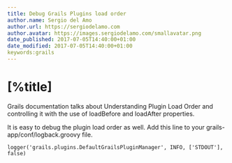 ```yaml
---
title: Debug Grails Plugins load order
author.name: Sergio del Amo
author.url: https://sergiodelamo.com
author.avatar: https://images.sergiodelamo.com/smallavatar.png 
date_published: 2017-07-05T14:40:00+01:00
date_modified: 2017-07-05T14:40:00+01:00
keywords:grails
---
```


# [%title]

Grails documentation talks about Understanding Plugin Load Order and controlling it with the use of loadBefore and loadAfter properties.

It is easy to debug the plugin load order as well. Add this line to your grails-app/conf/logback.groovy file.

`logger('grails.plugins.DefaultGrailsPluginManager', INFO, ['STDOUT'], false)`




